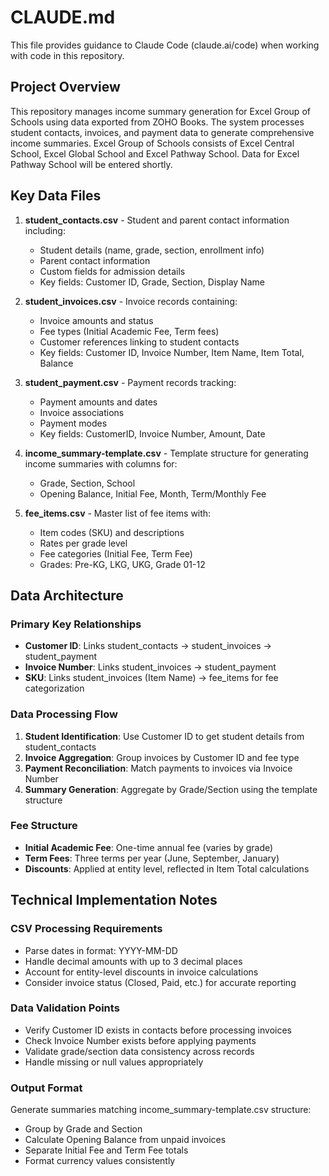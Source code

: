 # CLAUDE.md

This file provides guidance to Claude Code (claude.ai/code) when working with code in this repository.

## Project Overview

This repository manages income summary generation for Excel Group of Schools using data exported from ZOHO Books. The system processes student contacts, invoices, and payment data to generate comprehensive income summaries. Excel Group of Schools consists of Excel Central School, Excel Global School and Excel Pathway School. Data for Excel Pathway School will be entered shortly.

## Key Data Files

1. **student_contacts.csv** - Student and parent contact information including:
   - Student details (name, grade, section, enrollment info)
   - Parent contact information
   - Custom fields for admission details
   - Key fields: Customer ID, Grade, Section, Display Name
   
2. **student_invoices.csv** - Invoice records containing:
   - Invoice amounts and status
   - Fee types (Initial Academic Fee, Term fees)
   - Customer references linking to student contacts
   - Key fields: Customer ID, Invoice Number, Item Name, Item Total, Balance
   
3. **student_payment.csv** - Payment records tracking:
   - Payment amounts and dates
   - Invoice associations
   - Payment modes
   - Key fields: CustomerID, Invoice Number, Amount, Date

4. **income_summary-template.csv** - Template structure for generating income summaries with columns for:
   - Grade, Section, School
   - Opening Balance, Initial Fee, Month, Term/Monthly Fee

5. **fee_items.csv** - Master list of fee items with:
   - Item codes (SKU) and descriptions
   - Rates per grade level
   - Fee categories (Initial Fee, Term Fee)
   - Grades: Pre-KG, LKG, UKG, Grade 01-12

## Data Architecture

### Primary Key Relationships
- **Customer ID**: Links student_contacts → student_invoices → student_payment
- **Invoice Number**: Links student_invoices → student_payment
- **SKU**: Links student_invoices (Item Name) → fee_items for fee categorization

### Data Processing Flow
1. **Student Identification**: Use Customer ID to get student details from student_contacts
2. **Invoice Aggregation**: Group invoices by Customer ID and fee type
3. **Payment Reconciliation**: Match payments to invoices via Invoice Number
4. **Summary Generation**: Aggregate by Grade/Section using the template structure

### Fee Structure
- **Initial Academic Fee**: One-time annual fee (varies by grade)
- **Term Fees**: Three terms per year (June, September, January)
- **Discounts**: Applied at entity level, reflected in Item Total calculations

## Technical Implementation Notes

### CSV Processing Requirements
- Parse dates in format: YYYY-MM-DD
- Handle decimal amounts with up to 3 decimal places
- Account for entity-level discounts in invoice calculations
- Consider invoice status (Closed, Paid, etc.) for accurate reporting

### Data Validation Points
- Verify Customer ID exists in contacts before processing invoices
- Check Invoice Number exists before applying payments
- Validate grade/section data consistency across records
- Handle missing or null values appropriately

### Output Format
Generate summaries matching income_summary-template.csv structure:
- Group by Grade and Section
- Calculate Opening Balance from unpaid invoices
- Separate Initial Fee and Term Fee totals
- Format currency values consistently